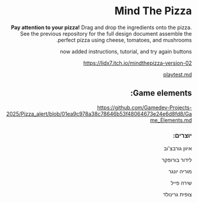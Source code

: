 <div dir='rtl' lang='he'>

# Mind The Pizza

**Pay attention to your pizza!**
Drag and drop the ingredients onto the pizza.
See the previous repository for the full design document 
assemble the perfect pizza using cheese, tomatoes, and mushrooms.

now added instructions, tutorial, and try again buttons

https://lidx7.itch.io/mindthepizza-version-02

[playtest.md
](https://github.com/Gamedev-Projects-2025/mindThePizza/blob/main/playtest.md)


## Game elements:
[https://github.com/Gamedev-Projects-2025/Pizza_alert/blob/01ea9c978a38c78646b53f48064673e24e6d8fd8/Game_Elements.md
](https://github.com/Gamedev-Projects-2025/Pizza_alert/blob/bf3e6d21938cfd7d04c221f2d8fce536dbb1f078/formal-elements.md)
### יוצרים:
איוון גורבצ'וב  

לידור בורופקר  

מוריה יונגר  

שירה פייל  

צופית גרינולד  

</div>
